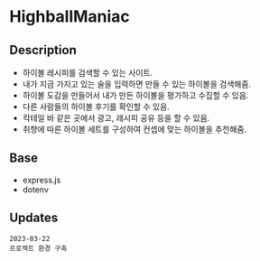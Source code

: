 # HighballManiac 

## Description

* 하이볼 레시피를 검색할 수 있는 사이트. 
* 내가 지금 가지고 있는 술을 입력하면 만들 수 있는 하이볼을 검색해줌. 
* 하이볼 도감을 만들어서 내가 만든 하이볼을 평가하고 수집할 수 있음. 
* 다른 사람들의 하이볼 후기를 확인할 수 있음. 
* 칵테일 바 같은 곳에서 광고, 레시피 공유 등을 할 수 있음. 
* 취향에 따른 하이볼 세트를 구성하여 컨셉에 맞는 하이볼을 추천해줌. 

## Base
* express.js
* dotenv

## Updates
>
    2023-03-22
    프로젝트 환경 구축